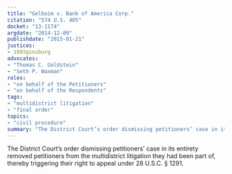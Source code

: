 ```yaml
---
title: "Gelboim v. Bank of America Corp."
citation: "574 U.S. 405"
docket: "13-1174"
argdate: "2014-12-09"
publishdate: "2015-01-21"
justices:
- 1993ginsburg
advocates:
- "Thomas C. Goldstein"
- "Seth P. Waxman"
roles:
- "on behalf of the Petitioners"
- "on behalf of the Respondents"
tags:
- "multidistrict litigation"
- "final order"
topics:
- "civil procedure"
summary: "The District Court’s order dismissing petitioners’ case in its entirety removed petitioners from the multidistrict litigation they had been part of, thereby triggering their right to appeal under 28 U.S.C. § 1291."
---
```

The District Court’s order dismissing petitioners’ case in its entirety removed petitioners from the multidistrict litigation they had been part of, thereby triggering their right to appeal under 28 U.S.C. § 1291.

